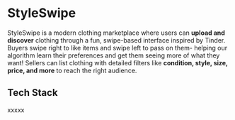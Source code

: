 # StyleSwipe

StyleSwipe is a modern clothing marketplace where users can **upload and discover** clothing through a fun, swipe-based interface inspired by Tinder. Buyers swipe right to like items and swipe left to pass on them- helping our algorithm learn their preferences and get them seeing more of what they want! Sellers can list clothing with detailed filters like **condition, style, size, price, and more** to reach the right audience.  

## Tech Stack  
xxxxx
